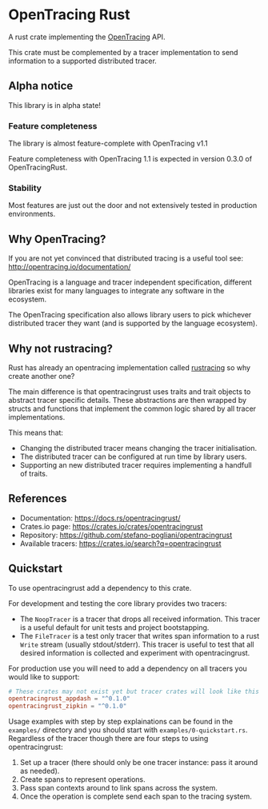OpenTracing Rust
================
A rust crate implementing the [OpenTracing](http://opentracing.io/) API.

This crate must be complemented by a tracer implementation to send
information to a supported distributed tracer.

Alpha notice
------------
This library is in alpha state!

### Feature completeness
The library is almost feature-complete with OpenTracing v1.1

Feature completeness with OpenTracing 1.1 is expected in
version 0.3.0 of OpenTracingRust.

### Stability
Most features are just out the door and not extensively
tested in production environments.


Why OpenTracing?
----------------
If you are not yet convinced that distributed tracing is a useful tool see:
http://opentracing.io/documentation/

OpenTracing is a language and tracer independent specification, different
libraries exist for many languages to integrate any software in the ecosystem.

The OpenTracing specification also allows library users to pick whichever
distributed tracer they want (and is supported by the language ecosystem).


Why not rustracing?
-------------------
Rust has already an opentracing implementation called
[rustracing](https://crates.io/crates/rustracing) so why create another one?

The main difference is that opentracingrust uses traits and trait objects
to abstract tracer specific details.
These abstractions are then wrapped by structs and functions that implement
the common logic shared by all tracer implementations.

This means that:

  * Changing the distributed tracer means changing the tracer initialisation.
  * The distributed tracer can be configured at run time by library users.
  * Supporting an new distributed tracer requires implementing a handfull of traits.


References
----------

  * Documentation: https://docs.rs/opentracingrust/
  * Crates.io page: https://crates.io/crates/opentracingrust
  * Repository: https://github.com/stefano-pogliani/opentracingrust
  * Available tracers: https://crates.io/search?q=opentracingrust


Quickstart
----------
To use opentracingrust add a dependency to this crate.

For development and testing the core library provides two tracers:

  * The `NoopTracer` is a tracer that drops all received information.
    This tracer is a useful default for unit tests and project bootstapping.
  * The `FileTracer` is a test only tracer that writes span information to
    a rust `Write` stream (usually stdout/stderr).
    This tracer is useful to test that all desired information is collected
    and experiment with opentracingrust.

For production use you will need to add a dependency on
all tracers you would like to support:
```toml
# These crates may not exist yet but tracer crates will look like this
opentracingrust_appdash = "^0.1.0"
opentracingrust_zipkin = "^0.1.0"
```

Usage examples with step by step explainations can be found in the `examples/`
directory and you should start with `examples/0-quickstart.rs`.
Regardless of the tracer though there are four steps to using opentracingrust:

  1. Set up a tracer (there should only be one tracer instance: pass it around as needed).
  2. Create spans to represent operations.
  3. Pass span contexts around to link spans across the system.
  4. Once the operation is complete send each span to the tracing system.
